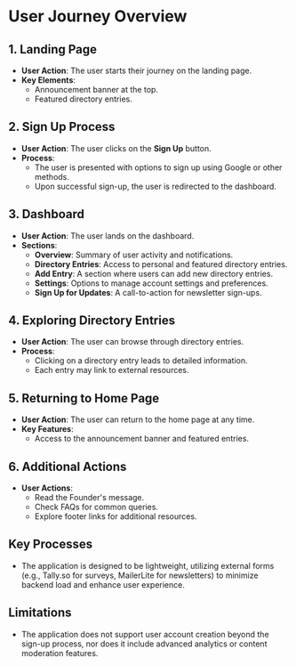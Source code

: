 # User Journey Overview

## 1. Landing Page
- **User Action**: The user starts their journey on the landing page.
- **Key Elements**: 
  - Announcement banner at the top.
  - Featured directory entries.

## 2. Sign Up Process
- **User Action**: The user clicks on the **Sign Up** button.
- **Process**: 
  - The user is presented with options to sign up using Google or other methods.
  - Upon successful sign-up, the user is redirected to the dashboard.

## 3. Dashboard
- **User Action**: The user lands on the dashboard.
- **Sections**:
  - **Overview**: Summary of user activity and notifications.
  - **Directory Entries**: Access to personal and featured directory entries.
  - **Add Entry**: A section where users can add new directory entries.
  - **Settings**: Options to manage account settings and preferences.
  - **Sign Up for Updates**: A call-to-action for newsletter sign-ups.

## 4. Exploring Directory Entries
- **User Action**: The user can browse through directory entries.
- **Process**: 
  - Clicking on a directory entry leads to detailed information.
  - Each entry may link to external resources.

## 5. Returning to Home Page
- **User Action**: The user can return to the home page at any time.
- **Key Features**:
  - Access to the announcement banner and featured entries.

## 6. Additional Actions
- **User Actions**:
  - Read the Founder's message.
  - Check FAQs for common queries.
  - Explore footer links for additional resources.

## Key Processes
- The application is designed to be lightweight, utilizing external forms (e.g., Tally.so for surveys, MailerLite for newsletters) to minimize backend load and enhance user experience.

## Limitations
- The application does not support user account creation beyond the sign-up process, nor does it include advanced analytics or content moderation features.